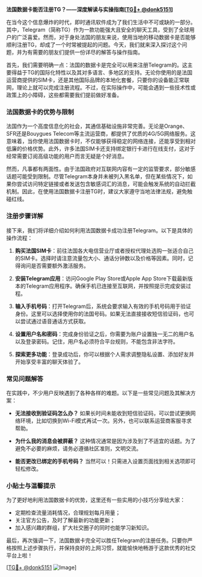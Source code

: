 **法国数据卡能否注册TG？——深度解读与实操指南[[TG💪+ @donk5151](https://t.me/s/donk5151)]**

在当今这个信息爆炸的时代，即时通讯软件成为了我们生活中不可或缺的一部分。其中，Telegram（简称TG）作为一款功能强大且安全的聊天工具，受到了全球用户的广泛喜爱。然而，对于身处法国的朋友来说，使用当地的移动数据卡是否能够顺利注册TG，却成了一个时常被提起的问题。今天，我们就来深入探讨这个问题，并为有需要的朋友们提供一份详尽的解答与操作指南。

首先，我们需要明确一点：法国的数据卡是完全可以用来注册Telegram的。这主要得益于TG的国际化特性以及其对多语言、多地区的支持。无论你使用的是法国运营商提供的SIM卡，还是其他国际品牌的本地化套餐，只要你的设备能正常联网，理论上就可以完成注册流程。不过，在实际操作中，可能会遇到一些技术性或政策上的小障碍，这些都需要我们提前做好准备。

### 法国数据卡的优势与限制

法国作为一个高度信息化的社会，其通信基础设施非常完善。无论是Orange、SFR还是Bouygues Telecom等主流运营商，都提供了优质的4G/5G网络服务。这意味着，当你使用法国数据卡时，不仅能够获得稳定的网络连接，还能享受到相对低廉的价格优势。此外，许多法国SIM卡还支持绑定银行卡进行在线支付，这对于经常需要订阅高级功能的用户而言无疑是个好消息。

然而，凡事都有两面性。由于法国政府对互联网内容有一定的监管要求，部分敏感话题可能受到限制。尽管Telegram本身并未被列入黑名单，但在某些情况下，如果你尝试访问特定链接或者发送包含敏感词汇的消息，可能会触发系统的自动拦截机制。因此，在使用法国数据卡注册TG时，建议大家遵守当地法律法规，避免触碰红线。

### 注册步骤详解

接下来，我们将详细介绍如何利用法国数据卡成功注册Telegram。以下是具体的操作流程：

1. **购买法国SIM卡**：前往法国各大电信营业厅或者授权代理处选购一张适合自己的SIM卡。选择时请注意流量包大小、通话分钟数以及价格等因素。同时，记得询问是否需要额外激活服务。

2. **安装Telegram应用**：访问Google Play Store或Apple App Store下载最新版本的Telegram应用程序。确保手机已连接至互联网，并按照提示完成安装过程。

3. **输入手机号码**：打开Telegram后，系统会要求输入有效的手机号码用于验证身份。这里可以选择使用你的法国号码。如果无法直接接收短信验证码，也可以尝试通过语音通话方式获取。

4. **设置用户名和密码**：完成身份验证之后，你需要为账户设置独一无二的用户名以及登录密码。记住，用户名必须符合平台规则，不能包含非法字符。

5. **探索更多功能**：登录成功后，你可以根据个人需求调整隐私设置、添加好友并开始享受丰富的聊天体验了。

### 常见问题解答

在实践中，不少用户反映遇到了各种各样的难题。以下是一些常见问题及其解决方案：

- **无法接收到验证码怎么办？**
  如果长时间未能收到短信验证码，可以尝试更换网络环境，比如切换到Wi-Fi模式再试一次。另外，也可以联系运营商客服寻求帮助。

- **为什么我的消息会被屏蔽？**
  这种情况通常是因为涉及到了不适宜的话题。为了避免不必要的麻烦，请务必遵循社区准则，文明交流。

- **能否更改已绑定的手机号码？**
  当然可以！只需进入设置页面找到相关选项即可轻松修改。

### 小贴士与温馨提示

为了更好地利用法国数据卡的优势，这里还有一些实用的小技巧分享给大家：
- 定期检查流量消耗情况，合理规划每月用量；
- 关注官方公告，及时了解最新的功能更新；
- 加入感兴趣的群组，扩大社交圈子的同时也能学习新知识。

最后，再次强调一下，法国数据卡完全可以胜任Telegram的注册任务。只要你严格按照上述步骤执行，并保持良好的上网习惯，就能愉快地畅游于这款优秀的社交平台上啦！

[[TG💪+ @donk5151](https://t.me/s/donk5151) ![Image](https://i.postimg.cc/rwNCRYN7/Snipaste-2025-04-30-17-27-05.png)]